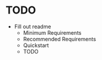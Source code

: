 # TODO

* Fill out readme
  * Minimum Requirements
  * Recommended Requirements
  * Quickstart
  * TODO

